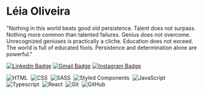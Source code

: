 # Léia Oliveira

"Nothing in this world beats good old persistence. Talent does not surpass. Nothing more common than talented failures. Genius does not overcome. Unrecognized geniuses is practically a cliche. Education does not exceed. The world is full of educated fools. Persistence and determination alone are powerful."

[![Linkedin Badge](https://img.shields.io/badge/-Leia%20Oliveira-6633cc?style=flat-square&logo=Linkedin&logoColor=white&link=https://www.linkedin.com/in/leia-oliveira388/)](https://www.linkedin.com/in/leia-oliveira388/) 
[![Gmail Badge](https://img.shields.io/badge/-leiaoliver388@gmail.com-6633cc?style=flat-square&logo=Gmail&logoColor=white&link=mailto:leiaoliver388@gmail.com)](mailto:leiaoliver388@gmail.com)
[![Instagram Badge](https://img.shields.io/badge/-leiaOliver-6633cc?style=flat-square&logo=Instagram&logoColor=white&link=https://www.instagram.com/leiaoliver388/)](https://www.instagram.com/leiaoliver388/)


![HTML](https://img.shields.io/badge/-HTML-0d1117?style=flat-square&logo=HTML5)&nbsp;
![CSS](https://img.shields.io/badge/-CSS-0d1117?style=flat-square&logo=CSS3&logoColor=1572B6)&nbsp;
![SASS](https://img.shields.io/badge/-SASS-0d1117?style=flat-square&logo=SASS)&nbsp;
![Styled Components](https://img.shields.io/badge/-Styled%20Components-0d1117?style=flat-square&logo=styledcomponents)&nbsp;
![JavaScript](https://img.shields.io/badge/-JavaScript-0d1117?style=flat-square&logo=javascript)&nbsp;
<br />
![Typescript](https://img.shields.io/badge/-Typescript-0d1117?style=flat-square&logo=typescript)&nbsp;
![React](https://img.shields.io/badge/-React-0d1117?style=flat-square&logo=react)&nbsp;
![Git](https://img.shields.io/badge/-Git-0d1117?style=flat-square&logo=git)&nbsp;
![GitHub](https://img.shields.io/badge/-GitHub-0d1117?style=flat-square&logo=github)&nbsp;

<br>
